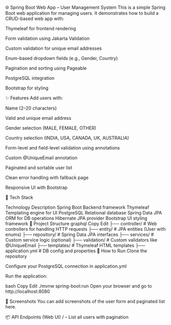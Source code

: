 🌐 Spring Boot Web App – User Management System
This is a simple Spring Boot web application for managing users. It demonstrates how to build a CRUD-based web app with:

Thymeleaf for frontend rendering

Form validation using Jakarta Validation

Custom validation for unique email addresses

Enum-based dropdown fields (e.g., Gender, Country)

Pagination and sorting using Pageable

PostgreSQL integration

Bootstrap for styling

✨ Features
Add users with:

Name (2–20 characters)

Valid and unique email address

Gender selection (MALE, FEMALE, OTHER)

Country selection (INDIA, USA, CANADA, UK, AUSTRALIA)

Form-level and field-level validation using annotations

Custom @UniqueEmail annotation

Paginated and sortable user list

Clean error handling with fallback page

Responsive UI with Bootstrap

🔧 Tech Stack

Technology	Description
Spring Boot	Backend framework
Thymeleaf	Templating engine for UI
PostgreSQL	Relational database
Spring Data JPA	ORM for DB operations
Hibernate	JPA provider
Bootstrap	UI styling framework
🧩 Project Structure
graphql
Copy
Edit
├── controller/        # Web controllers for handling HTTP requests
├── entity/            # JPA entities (User with enums)
├── repository/        # Spring Data JPA interfaces
├── services/          # Custom service logic (optional)
├── validation/        # Custom validators like @UniqueEmail
├── templates/         # Thymeleaf HTML templates
├── application.yml    # DB config and properties
🚀 How to Run
Clone the repository

Configure your PostgreSQL connection in application.yml

Run the application:

bash
Copy
Edit
./mvnw spring-boot:run
Open your browser and go to http://localhost:8080

📸 Screenshots
You can add screenshots of the user form and paginated list here.

📦 API Endpoints (Web UI)
/ – List all users with pagination
